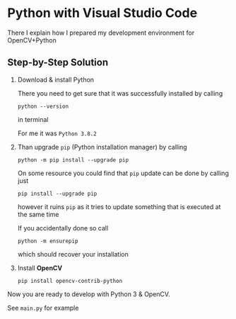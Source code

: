 # Python with Visual Studio Code

There I explain how I prepared my development environment for OpenCV+Python

## Step-by-Step Solution

1. Download & install Python

    There you need to get sure that it was successfully installed by calling 

    ```
    python --version
    ```

    in terminal

    For me it was `Python 3.8.2`

2. Than upgrade `pip` (Python installation manager) by calling 

    ```
    python -m pip install --upgrade pip
    ```

    On some resource you could find that `pip` update can be done by calling just

    ```
    pip install --upgrade pip
    ```

    however it ruins `pip` as it tries to update something that is executed at the same time

    If you accidentally done so call

    ```
    python -m ensurepip
    ```

    which should recover your installation

3. Install **OpenCV**

    ```
    pip install opencv-contrib-python
    ```

Now you are ready to develop with Python 3 & OpenCV. 

See `main.py` for example